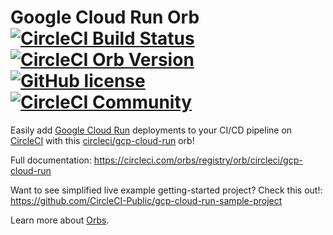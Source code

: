 # Google Cloud Run Orb [![CircleCI Build Status](https://circleci.com/gh/CircleCI-Public/gcp-cloud-run-orb.svg?style=shield "CircleCI Build Status")](https://circleci.com/gh/CircleCI-Public/gcp-cloud-run-orb) [![CircleCI Orb Version](https://badges.circleci.com/orbs/circleci/gcp-cloud-run.svg)](https://circleci.com/orbs/registry/orb/circleci/gcp-cloud-run) [![GitHub license](https://img.shields.io/badge/license-MIT-blue.svg)](https://github.com/CircleCI-Public/gcp-cloud-run-orb/blob/master/LICENSE) [![CircleCI Community](https://img.shields.io/badge/community-CircleCI%20Discuss-343434.svg)](https://discuss.circleci.com/c/ecosystem/orbs)

Easily add [Google Cloud Run](https://cloud.google.com/run/) deployments to your CI/CD pipeline on [CircleCI](https://circleci.com/) with this [circleci/gcp-cloud-run](https://circleci.com/orbs/registry/orb/circleci/gcp-cloud-run) orb!

Full documentation: https://circleci.com/orbs/registry/orb/circleci/gcp-cloud-run

Want to see simplified live example getting-started project? Check this out!: https://github.com/CircleCI-Public/gcp-cloud-run-sample-project

Learn more about [Orbs](https://circleci.com/docs/2.0/using-orbs/ "Using Orbs").

